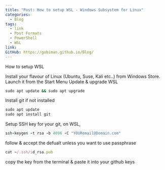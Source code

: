 ```yaml
---
title: "Post: How to setup WSL - Windows Subsystem for Linux"
categories:
  - Blog
tags:
  - link
  - Post Formats
  - PowerShell
  - WSL
link: 
GitHub: https://gobiman.github.io/Blog/
---
```

How to setup WSL

Install your flavour of Linux (Ubuntu, Suse, Kali etc..) from Windows Store.
Launch it from the Start Menu
Update & upgrade WSL 

```ruby
sudo apt update && sudo apt upgrade
```
Install git if not installed 

```ruby
sudo apt update
sudo apt install git
```

Setup SSH key for your git, on WSL, 

```ruby 
ssh-keygen -t rsa -b 4096 -C "YOURemail@Domain.com"
```

follow & accept the defualt unless you want to use passphrase

```ruby
cat ~/.ssh/id_rsa.pub
```
copy the key from the terminal & paste it into your github keys

